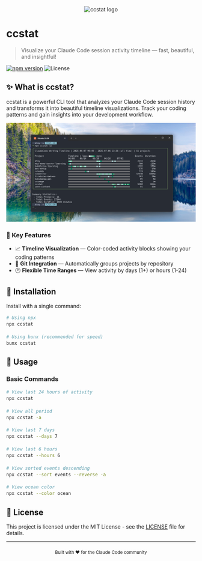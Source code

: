 <div align="center">
  <img src="assets/logo.png" alt="ccstat logo" width="140" />
</div>

# ccstat

> Visualize your Claude Code session activity timeline — fast, beautiful, and insightful!

[![npm version](https://badge.fury.io/js/ccstat.svg)](https://badge.fury.io/js/ccstat)
![License](https://img.shields.io/badge/license-MIT-blue.svg?style=for-the-badge)

## ✨ What is ccstat?

ccstat is a powerful CLI tool that analyzes your Claude Code session history and transforms it into beautiful timeline visualizations. Track your coding patterns and gain insights into your development workflow.

![demo](assets/demo.png)

### 🎯 Key Features

- 📈 **Timeline Visualization** — Color-coded activity blocks showing your coding patterns
- 📁 **Git Integration** — Automatically groups projects by repository
- 🕐 **Flexible Time Ranges** — View activity by days (1+) or hours (1-24)

## 🚀 Installation

Install with a single command:

```sh
# Using npx
npx ccstat

# Using bunx (recommended for speed)
bunx ccstat
```

## 📖 Usage

### Basic Commands

```bash
# View last 24 hours of activity
npx ccstat

# View all period
npx ccstat -a

# View last 7 days
npx ccstat --days 7

# View last 6 hours
npx ccstat --hours 6

# View sorted events descending
npx ccstat --sort events --reverse -a

# View ocean color
npx ccstat --color ocean
```

## 📄 License

This project is licensed under the MIT License - see the [LICENSE](LICENSE) file for details.

---

<div align="center">
  <sub>Built with ❤️ for the Claude Code community</sub>
</div>
